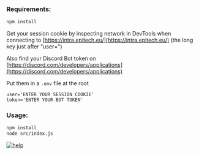 ### Requirements:

```bash
npm install
```

Get your session cookie by inspecting network in DevTools when connecting to [https://intra.epitech.eu/](https://intra.epitech.eu/)
(the long key just after "user=")

Also find your Discord Bot token on [https://discord.com/developers/applications](https://discord.com/developers/applications)

Put them in a `.env` file at the root
```env
user='ENTER YOUR SESSION COOKIE'
token='ENTER YOUR BOT TOKEN'
```


### Usage:

```bash
npm install
node src/index.js
```

<a href="https://i.imgur.com/ftsgvpy.png"><img src="https://i.imgur.com/ftsgvpy.png" title="help"/></a>
